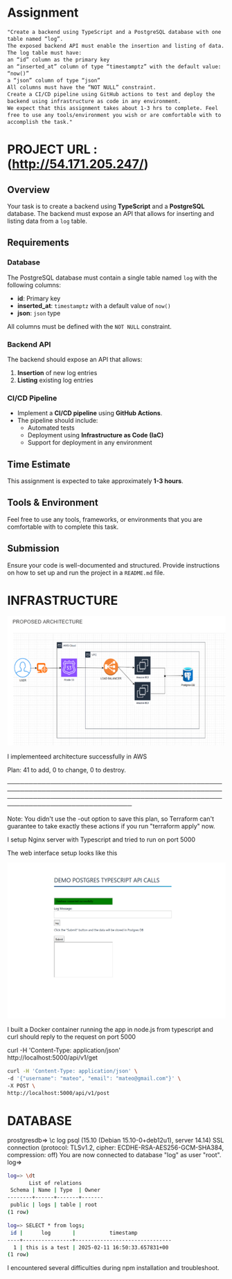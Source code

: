 # Assignment
```
"Create a backend using TypeScript and a PostgreSQL database with one table named “log”.
The exposed backend API must enable the insertion and listing of data.
The log table must have:
an “id” column as the primary key
an “inserted_at” column of type “timestamptz” with the default value: “now()”
a “json” column of type “json”
All columns must have the “NOT NULL” constraint.
Create a CI/CD pipeline using GitHub actions to test and deploy the backend using infrastructure as code in any environment.
We expect that this assignment takes about 1-3 hrs to complete. Feel free to use any tools/environment you wish or are comfortable with to accomplish the task."
```
# PROJECT URL :(http://54.171.205.247/)

## Overview
Your task is to create a backend using **TypeScript** and a **PostgreSQL** database. The backend must expose an API that allows for inserting and listing data from a `log` table.

## Requirements
### Database
The PostgreSQL database must contain a single table named `log` with the following columns:
- **id**: Primary key
- **inserted_at**: `timestamptz` with a default value of `now()`
- **json**: `json` type

All columns must be defined with the `NOT NULL` constraint.

### Backend API
The backend should expose an API that allows:
1. **Insertion** of new log entries
2. **Listing** existing log entries

### CI/CD Pipeline
- Implement a **CI/CD pipeline** using **GitHub Actions**.
- The pipeline should include:
  - Automated tests
  - Deployment using **Infrastructure as Code (IaC)**
  - Support for deployment in any environment

## Time Estimate
This assignment is expected to take approximately **1-3 hours**.

## Tools & Environment
Feel free to use any tools, frameworks, or environments that you are comfortable with to complete this task.

## Submission
Ensure your code is well-documented and structured. Provide instructions on how to set up and run the project in a `README.md` file.


# INFRASTRUCTURE 

![alt text](image.png)


I implementeed architecture successfully in AWS

Plan: 41 to add, 0 to change, 0 to destroy.

───────────────────────────────────────────────────────────────────────────────────────────────────────────────────────────────────────────────────────────────────────────────────

Note: You didn't use the -out option to save this plan, so Terraform can't guarantee to take exactly these actions if you run "terraform apply" now.



I setup Nginx server with Typescript and tried to run on port 5000

The web interface setup looks like this

![alt text](image-1.png)


I built a Docker container running the app in node.js from typescript and curl should reply to the request on port 5000

curl -H 'Content-Type: application/json' \
http://localhost:5000/api/v1/get


```sh
curl -H 'Content-Type: application/json' \
-d '{"username": "mateo", "email": "mateo@gmail.com"}' \
-X POST \
http://localhost:5000/api/v1/post
```


# DATABASE

prostgresdb=> \c log
psql (15.10 (Debian 15.10-0+deb12u1), server 14.14)
SSL connection (protocol: TLSv1.2, cipher: ECDHE-RSA-AES256-GCM-SHA384, compression: off)
You are now connected to database "log" as user "root".
log=>

```sh
log=> \dt
       List of relations
 Schema | Name | Type  | Owner
--------+------+-------+-------
 public | logs | table | root
(1 row)
```
```sh
log=> SELECT * from logs;
 id |      log       |           timestamp
----+----------------+-------------------------------
  1 | this is a test | 2025-02-11 16:50:33.657831+00
(1 row)
```

I encountered several difficulties during npm installation and troubleshoot. 
